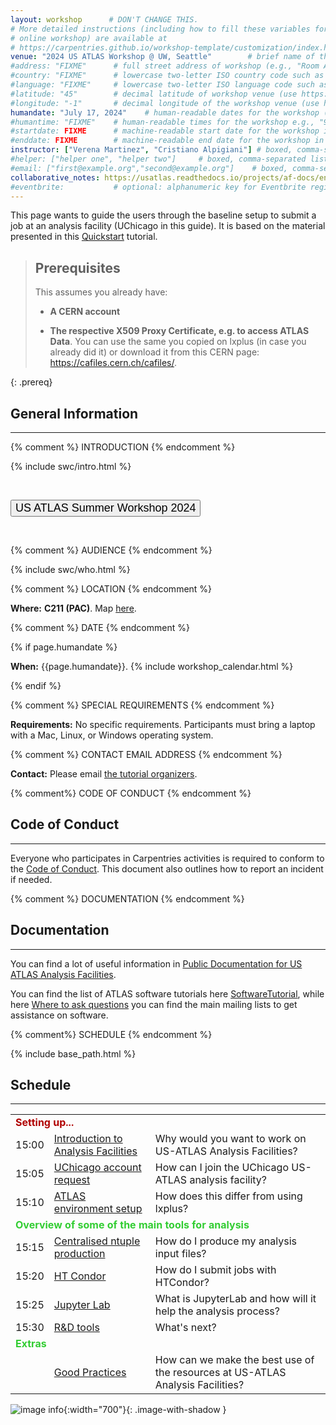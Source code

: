 ```yaml
---
layout: workshop      # DON'T CHANGE THIS.
# More detailed instructions (including how to fill these variables for an
# online workshop) are available at
# https://carpentries.github.io/workshop-template/customization/index.html
venue: "2024 US ATLAS Workshop @ UW, Seattle"        # brief name of the institution that hosts the workshop without address (e.g., "Euphoric State University")
#address: "FIXME"      # full street address of workshop (e.g., "Room A, 123 Forth Street, Blimingen, Euphoria"), videoconferencing URL, or 'online'
#country: "FIXME"      # lowercase two-letter ISO country code such as "fr" (see https://en.wikipedia.org/wiki/ISO_3166-1#Current_codes) for the institution that hosts the workshop
#language: "FIXME"     # lowercase two-letter ISO language code such as "fr" (see https://en.wikipedia.org/wiki/List_of_ISO_639-1_codes) for the workshop
#latitude: "45"        # decimal latitude of workshop venue (use https://www.latlong.net/)
#longitude: "-1"       # decimal longitude of the workshop venue (use https://www.latlong.net)
humandate: "July 17, 2024"    # human-readable dates for the workshop (e.g., "Feb 17-18, 2020")
#humantime: "FIXME"    # human-readable times for the workshop e.g., "9:00 am - 4:30 pm CEST (7:00 am - 2:30 pm UTC)"
#startdate: FIXME      # machine-readable start date for the workshop in YYYY-MM-DD format like 2015-01-01
#enddate: FIXME        # machine-readable end date for the workshop in YYYY-MM-DD format like 2015-01-02
instructor: ["Verena Martinez", "Cristiano Alpigiani"] # boxed, comma-separated list of instructors' names as strings, like ["Kay McNulty", "Betty Jennings", "Betty Snyder"]
#helper: ["helper one", "helper two"]     # boxed, comma-separated list of helpers' names, like ["Marlyn Wescoff", "Fran Bilas", "Ruth Lichterman"]
#email: ["first@example.org","second@example.org"]    # boxed, comma-separated list of contact email addresses for the host, lead instructor, or whoever else is handling questions, like ["marlyn.wescoff@example.org", "fran.bilas@example.org", "ruth.lichterman@example.org"]
collaborative_notes: https://usatlas.readthedocs.io/projects/af-docs/en/latest/ # optional: URL for the workshop collaborative notes, e.g. an Etherpad or Google Docs document (e.g., https://pad.carpentries.org/2015-01-01-euphoria)
#eventbrite:           # optional: alphanumeric key for Eventbrite registration, e.g., "1234567890AB" (if Eventbrite is being used)
---
```


<div class="alert alert-success">
  This page wants to guide the users through the baseline setup to submit a job at an analysis facility (UChicago in this guide). It is based on the material presented in this <a href="https://cecilia-duran.github.io/2022-04_gh_usatlas_af_qst/index.html">Quickstart</a> tutorial.
</div>

> ## Prerequisites
>
>
> This assumes you already have:
>
> - <strong>A CERN account</strong>
>
> - <strong>The respective X509 Proxy Certificate, e.g. to access ATLAS Data</strong>. You can use the same you copied on lxplus (in case you already did it) or download it from this CERN page: <a href="https://cafiles.cern.ch/cafiles/">https://cafiles.cern.ch/cafiles/</a>.
>
>
{: .prereq}


<h2 id="general">General Information</h2>

<hr/>

{% comment %} INTRODUCTION {% endcomment %}

{% include swc/intro.html %}

<p><br /></p>
<div class="text-center">
  <a href="https://indico.cern.ch/event/1348862/" target="_blank" rel="noopener noreferrer">
    <button type="button" class="btn btn-info" style="font-size:large;text-align:center">US ATLAS Summer Workshop 2024</button>
  </a>
</div>
<p><br /></p>

{% comment %} AUDIENCE {% endcomment %}

{% include swc/who.html %}

{% comment %} LOCATION {% endcomment %}

<p id="where">
  <strong>Where:</strong>
  <strong>C211 (PAC)</strong>. Map <a href="https://www.google.com/maps/place/Physics%2FAstronomy+Tower+(PAC)/@47.653342,-122.311781,19z/data=!3m1!5s0x549014e92e3c3ba5:0xd91805c3a9f1b090!4m6!3m5!1s0x549014f277d18f21:0xcdd12aca9d4ed88b!8m2!3d47.6533827!4d-122.3118655!16s%2Fg%2F1hjh1_0ty?entry=ttu">here</a>.
</p>

{% comment %} DATE {% endcomment %}

{% if page.humandate %}
<p id="when">
  <strong>When:</strong>
  {{page.humandate}}.
  {% include workshop_calendar.html %}
</p>
{% endif %}

{% comment %} SPECIAL REQUIREMENTS {% endcomment %}

<p id="requirements">
  <strong>Requirements:</strong>
    No specific requirements. Participants must bring a laptop with a Mac, Linux, or Windows operating system.
</p>

{% comment %} CONTACT EMAIL ADDRESS {% endcomment %}

<p id="contact">
  <strong>Contact:</strong>
  Please email <a href='mailto:Verena.Martinez@cern.ch,Cristiano.Alpigiani@cern.ch'>the tutorial organizers</a>. 

  
</p>

{% comment%} CODE OF CONDUCT {% endcomment %}

<h2 id="code-of-conduct">Code of Conduct</h2>

<hr/>

<p> Everyone who participates in Carpentries activities is required to conform to the <a href="https://docs.carpentries.org/topic_folders/policies/code-of-conduct.html">Code of Conduct</a>. 
This document also outlines how to report an incident if needed. </p>

{% comment %} DOCUMENTATION {% endcomment %}

<h2 id="Documentation">Documentation</h2>

<hr/>

<p> You can find a lot of useful information in <a href="https://usatlas.readthedocs.io/projects/af-docs/en/latest/">Public Documentation for US ATLAS Analysis Facilities</a>. </p>

<p>You can find the list of ATLAS software tutorials here <a href="https://atlassoftwaredocs.web.cern.ch/ASWTutorial/">SoftwareTutorial</a>, while here <a href="https://atlassoftwaredocs.web.cern.ch/ASWTutorial/TutorialWeek/asking_questions/">Where to ask questions</a> you can find the main mailing lists to get assistance on software.</p>

  
{% comment%} SCHEDULE {% endcomment %}

{% include base_path.html %}

<h2 id="schedule">Schedule</h2>

<hr/>

<div class="syllabus">
  
  <table class="table table-striped">
    <tr> <td colspan="3"> <font color="Bright Gold"><strong>Setting up...</strong></font> </td> </tr>
     <tr> <td class="col-md-2">15:00</td>      <td class="col-md-3"><a href="{{ relative_root_path }}/00-uchicago_af_intro/index.html">Introduction to Analysis Facilities</a> </td> <td class="col-md-7"> Why would you want to work on US-ATLAS Analysis Facilities? </td> </tr>      
     <tr> <td class="col-md-2">15:05</td> <td class="col-md-3"><a href="{{ relative_root_path }}/01-accountrequest/index.html">UChicago account request</a> </td> <td class="col-md-7"> How can I join the UChicago US-ATLAS analysis facility? </td> </tr>
     <tr> <td class="col-md-2">15:10</td>       <td class="col-md-3"><a href="{{ relative_root_path }}/02-atlasenv/index.html">ATLAS environment setup</a> </td> <td class="col-md-7"> How does this differ from using lxplus? </td> </tr>
    <tr> <td colspan="3"> <font color="LimeGreen"><strong>Overview of some of the main tools for analysis</strong></font> </td> </tr>
    <tr> <td class="col-md-2">15:15</td>       <td class="col-md-3"><a href="{{ relative_root_path }}/07-centr_ntp_prod/index.html">Centralised ntuple production</a> </td> <td class="col-md-7"> How do I produce my analysis input files?</td> </tr>
     <tr> <td class="col-md-2">15:20</td>       <td class="col-md-3"><a href="{{ relative_root_path }}/03-htcondor/index.html">HT Condor</a> </td> <td class="col-md-7"> How do I submit jobs with HTCondor? </td> </tr>
     <tr> <td class="col-md-2">15:25</td>       <td class="col-md-3"><a href="{{ relative_root_path }}/04-jupyter_lab/index.html">Jupyter Lab</a> </td> <td class="col-md-7"> What is JupyterLab and how will it help the analysis process? </td> </tr>
     <tr> <td class="col-md-2">15:30</td>       <td class="col-md-3"><a href="{{ relative_root_path }}/05-coffea_casa/index.html">R&D tools</a> </td> <td class="col-md-7"> What's next? </td> </tr>
     <tr> <td colspan="3"> <font color="LimeGreen"><strong>Extras</strong></font> </td> </tr>
     <tr> <td class="col-md-2"> </td>       <td class="col-md-3"><a href="{{ relative_root_path }}/06-goodpractices/index.html">Good Practices</a> </td> <td class="col-md-7"> How can we make the best use of the resources at US-ATLAS Analysis Facilities? </td> </tr>
  </table>

![image info](./../fig/AnalysisTools.png){:width="700"}{: .image-with-shadow }

</div>


<!---
{% comment %} SURVEYS {% endcomment %}

<h2 id="surveys">Surveys</h2>

<hr/>

<p>Please be sure to complete these surveys before and after the workshop.</p>
<p><a href="https://indico.cern.ch/event/1258537/surveys/4590?token=17f96380-c23b-4666-bdcc-3390d74fbd52">Pre-workshop Survey</a></p>
<p><a href="">Post-workshop Survey</a> Do we want to have one??????</p>

-->
